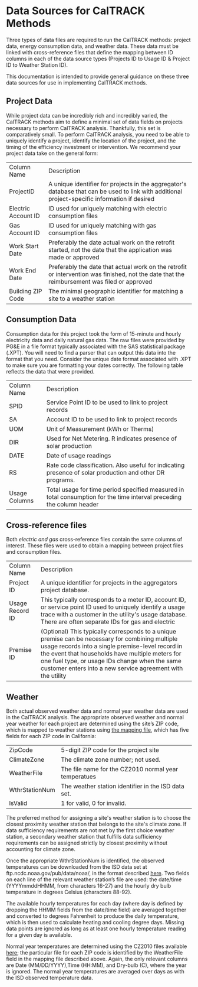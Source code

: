 # **Data Sources for CalTRACK Methods**

Three types of data files are required to run the CalTRACK methods: project data, energy consumption data, and weather data. These data must be linked with cross-reference files that define the mapping between ID columns in each of the data source types (Projects ID to Usage ID & Project ID to Weather Station ID).

This documentation is intended to provide general guidance on these three data sources for use in implementing CalTRACK methods.

## Project Data

While project data can be incredibly rich and incredibly varied, the CalTRACK methods aim to define a minimal set of data fields on projects necessary to perform CalTRACK analysis. Thankfully, this set is comparatively small. To perform CalTRACK analysis, you need to be able to uniquely identify a project, identify the location of the project, and the timing of the efficiency investment or intervention. We recommend your project data take on the general form:

<table>
  <tr>
    <td>Column Name</td>
    <td>Description</td>
  </tr>
  <tr>
    <td>ProjectID</td>
    <td>A unique identifier for projects in the aggregator's database that can be used to link with additional project-specific information if desired</td>
  </tr>
  <tr>
    <td>Electric Account ID</td>
    <td>ID used for uniquely matching with electric consumption files</td>
  </tr>
  <tr>
    <td>Gas Account ID</td>
    <td>ID used for uniquely matching with gas consumption files</td>
  </tr>
  <tr>
    <td>Work Start Date</td>
    <td>Preferably the date actual work on the retrofit started, not the date that the application was made or approved</td>
  </tr>
  <tr>
    <td>Work End Date</td>
    <td>Preferably the date that actual work on the retrofit or intervention was finished, not the date that the reimbursement was filed or approved</td>
  </tr>
  <tr>
    <td>Building ZIP Code</td>
    <td>The minimal geographic identifier for matching a site to a weather station</td>
  </tr>
</table>


## Consumption Data

Consumption data for this project took the form of 15-minute and hourly electricity data and daily natural gas data. The raw files were provided by PG&E in a file format typically associated with the SAS statistical package (.XPT). You will need to find a parser that can output this data into the format that you need. Consider the unique date format associated with .XPT to make sure you are formatting your dates correctly. The following table reflects the data that were provided.

<table>
  <tr>
    <td>Column Name</td>
    <td>Description</td>
  </tr>
  <tr>
    <td>SPID</td>
    <td>Service Point ID to be used to link to project records</td>
  </tr>
  <tr>
    <td>SA</td>
    <td>Account ID to be used to link to project records</td>
  </tr>
  <tr>
    <td>UOM</td>
    <td>Unit of Measurement (kWh or Therms)</td>
  </tr>
  <tr>
    <td>DIR</td>
    <td>Used for Net Metering. R indicates presence of solar production</td>
  </tr>
  <tr>
    <td>DATE</td>
    <td>Date of usage readings</td>
  </tr>
  <tr>
    <td>RS</td>
    <td>Rate code classification. Also useful for indicating presence of solar production and other DR programs.</td>
  </tr>
  <tr>
    <td>Usage Columns</td>
    <td>Total usage for time period specified measured in total consumption for the time interval preceding the column header</td>
  </tr>
</table>


## Cross-reference files

Both *electric and gas* cross-reference files contain the same columns of interest. These files were used to obtain a mapping between project files and consumption files.

<table>
  <tr>
    <td>Column Name</td>
    <td>Description</td>
  </tr>
  <tr>
    <td>Project ID</td>
    <td>A unique identifier for projects in the aggregators project database.</td>
  </tr>
  <tr>
    <td>Usage Record ID</td>
    <td>This typically corresponds to a meter ID, account ID, or service point ID used to uniquely identify a usage trace with a customer in the utility's usage database. There are often separate IDs for gas and electric</td>
  </tr>
  <tr>
    <td>Premise ID</td>
    <td>(Optional) This typically corresponds to a unique premise can be necessary for combining multiple usage records into a single premise-level record in the event that households have multiple meters for one fuel type, or usage IDs change when the same customer enters into a new service agreement with the utility</td>
  </tr>
</table>


## Weather

Both actual observed weather data and normal year weather data are used in the CalTRACK analysis. The appropriate observed weather and normal year weather for each project are determined using the site’s ZIP code, which is mapped to weather stations using [the mapping file](https://github.com/caltrack-2/caltrack/tree/master/resources/weather), which has five fields for each ZIP code in California:

<table>
  <tr>
    <td>ZipCode</td>
    <td>5-digit ZIP code for the project site</td>
  </tr>
  <tr>
    <td>ClimateZone</td>
    <td>The climate zone number; not used.</td>
  </tr>
  <tr>
    <td>WeatherFile</td>
    <td>The file name for the CZ2010 normal year temperatues</td>
  </tr>
  <tr>
    <td>WthrStationNum</td>
    <td>The weather station identifier in the ISD data set.</td>
  </tr>
  <tr>
    <td>IsValid</td>
    <td>1 for valid, 0 for invalid.</td>
  </tr>
</table>

The preferred method for assigning a site's weather station is to choose the closest proximity weather station that belongs to the site's climate zone. If data sufficiency requirements are not met by the first choice weather station, a secondary weather station that fulfills data sufficiency requirements can be assigned strictly by closest proximity without accounting for climate zone. 

Once the appropriate WthrStationNum is identified, the observed temperatures can be downloaded from the ISD data set at ftp.ncdc.noaa.gov/pub/data/noaa/, in the format described [here](https://www1.ncdc.noaa.gov/pub/data/ish/ish-format-document.pdf). Two fields on each line of the relevant weather station’s file are used: the date/time (YYYYmmddHHMM, from characters 16-27) and the hourly dry bulb temperature in degrees Celsius (characters 88-92). 

The available hourly temperatures for each day (where day is defined by dropping the HHMM fields from the date/time field) are averaged together and converted to degrees Fahrenheit to produce the daily temperature, which is then used to calculate heating and cooling degree days. Missing data points are ignored as long as at least one hourly temperature reading for a given day is available. 

Normal year temperatures are determined using the CZ2010 files available [here](https://github.com/caltrack-2/caltrack/tree/master/resources/weather); the particular file for each ZIP code is identified by the WeatherFile field in the mapping file described above. Again, the only relevant columns are Date (MM/DD/YYYY),Time (HH:MM), and Dry-bulb (C), where the year is ignored. The normal year temperatures are averaged over days as with the ISD observed temperature data.

